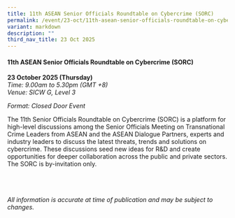 ```yaml
---
title: 11th ASEAN Senior Officials Roundtable on Cybercrime (SORC)
permalink: /event/23-oct/11th-asean-senior-officials-roundtable-on-cybercrime-sorc/
variant: markdown
description: ""
third_nav_title: 23 Oct 2025
---
```

#### **11th ASEAN Senior Officials Roundtable on Cybercrime (SORC)**

**23 October 2025 (Thursday)**  
*Time: 9.00am to 5.30pm (GMT +8)*
<br>*Venue: SICW G, Level 3*

*Format: Closed Door Event*

The 11th Senior Officials Roundtable on Cybercrime (SORC) is a platform for high-level discussions among the Senior Officials Meeting on Transnational Crime Leaders from ASEAN and the ASEAN Dialogue Partners, experts and industry leaders to discuss the latest threats, trends and solutions on cybercrime. These discussions seed new ideas for R&amp;D and create opportunities for deeper collaboration across the public and private sectors. The SORC is by-invitation only.

<br><br><br>
*All information is accurate at time of publication and may be subject to changes.*